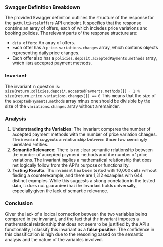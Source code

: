### Swagger Definition Breakdown
The provided Swagger definition outlines the structure of the response for the `getMultiHotelOffers` API endpoint. It specifies that the response contains an array of offers, each of which includes price variations and booking policies. The relevant parts of the response structure are:
- `data.offers`: An array of offers.
- Each offer has a `price.variations.changes` array, which contains objects representing daily price changes.
- Each offer also has a `policies.deposit.acceptedPayments.methods` array, which lists accepted payment methods.

### Invariant
The invariant in question is: 
`size(return.policies.deposit.acceptedPayments.methods[]) - 1 % size(return.price.variations.changes[]) == 0`
This means that the size of the `acceptedPayments.methods` array minus one should be divisible by the size of the `variations.changes` array without a remainder.

### Analysis
1. **Understanding the Variables**: The invariant compares the number of accepted payment methods with the number of price variation changes. The invariant suggests a relationship between these two seemingly unrelated entities. 
2. **Semantic Relevance**: There is no clear semantic relationship between the number of accepted payment methods and the number of price variations. The invariant implies a mathematical relationship that does not logically follow from the API's purpose or functionality. 
3. **Testing Results**: The invariant has been tested with 10,000 calls without finding a counterexample, and there are 1,312 examples with 644 distinct examples. While this suggests a strong correlation in the tested data, it does not guarantee that the invariant holds universally, especially given the lack of semantic relevance.

### Conclusion
Given the lack of a logical connection between the two variables being compared in the invariant, and the fact that the invariant imposes a mathematical relationship that does not seem to be justified by the API's functionality, I classify this invariant as a **false-positive**. The confidence in this classification is high due to the reasoning based on the semantic analysis and the nature of the variables involved.
